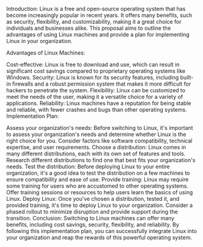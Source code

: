 Introduction:
Linux is a free and open-source operating system that has become increasingly popular in recent years. It offers many benefits, such as security, flexibility, and customizability, making it a great choice for individuals and businesses alike. This proposal aims to outline the advantages of using Linux machines and provide a plan for implementing Linux in your organization.

Advantages of Linux Machines:

Cost-effective: Linux is free to download and use, which can result in significant cost savings compared to proprietary operating systems like Windows.
Security: Linux is known for its security features, including built-in firewalls and a robust permission system that makes it more difficult for hackers to penetrate the system.
Flexibility: Linux can be customized to meet the needs of the user, making it a versatile choice for a variety of applications.
Reliability: Linux machines have a reputation for being stable and reliable, with fewer crashes and bugs than other operating systems.
Implementation Plan:

Assess your organization's needs: Before switching to Linux, it's important to assess your organization's needs and determine whether Linux is the right choice for you. Consider factors like software compatibility, technical expertise, and user requirements.
Choose a distribution: Linux comes in many different distributions, each with its own set of features and tools. Research different distributions to find one that best fits your organization's needs.
Test the distribution: Before deploying Linux to your entire organization, it's a good idea to test the distribution on a few machines to ensure compatibility and ease of use.
Provide training: Linux may require some training for users who are accustomed to other operating systems. Offer training sessions or resources to help users learn the basics of using Linux.
Deploy Linux: Once you've chosen a distribution, tested it, and provided training, it's time to deploy Linux to your organization. Consider a phased rollout to minimize disruption and provide support during the transition.
Conclusion:
Switching to Linux machines can offer many benefits, including cost savings, security, flexibility, and reliability. By following this implementation plan, you can successfully integrate Linux into your organization and reap the rewards of this powerful operating system.
